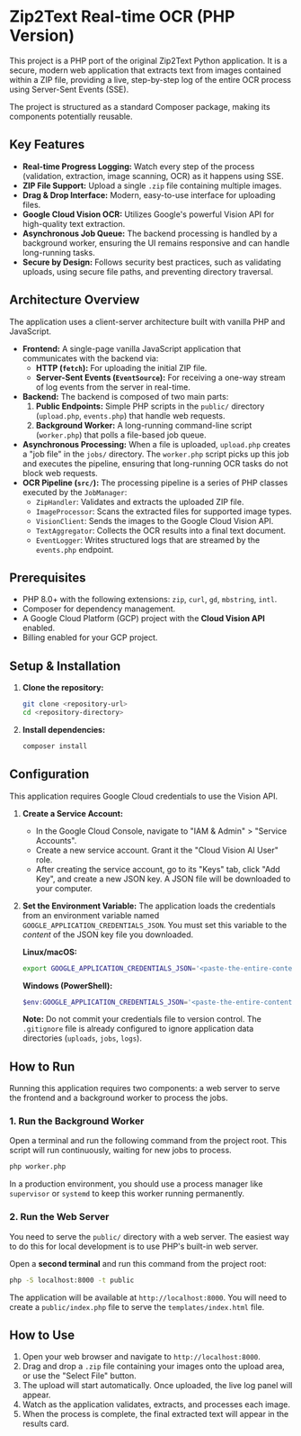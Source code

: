 # Zip2Text Real-time OCR (PHP Version)

This project is a PHP port of the original Zip2Text Python application. It is a secure, modern web application that extracts text from images contained within a ZIP file, providing a live, step-by-step log of the entire OCR process using Server-Sent Events (SSE).

The project is structured as a standard Composer package, making its components potentially reusable.

## Key Features

- **Real-time Progress Logging:** Watch every step of the process (validation, extraction, image scanning, OCR) as it happens using SSE.
- **ZIP File Support:** Upload a single `.zip` file containing multiple images.
- **Drag & Drop Interface:** Modern, easy-to-use interface for uploading files.
- **Google Cloud Vision OCR:** Utilizes Google's powerful Vision API for high-quality text extraction.
- **Asynchronous Job Queue:** The backend processing is handled by a background worker, ensuring the UI remains responsive and can handle long-running tasks.
- **Secure by Design:** Follows security best practices, such as validating uploads, using secure file paths, and preventing directory traversal.

## Architecture Overview

The application uses a client-server architecture built with vanilla PHP and JavaScript.

- **Frontend:** A single-page vanilla JavaScript application that communicates with the backend via:
    - **HTTP (`fetch`):** For uploading the initial ZIP file.
    - **Server-Sent Events (`EventSource`):** For receiving a one-way stream of log events from the server in real-time.
- **Backend:** The backend is composed of two main parts:
    1.  **Public Endpoints:** Simple PHP scripts in the `public/` directory (`upload.php`, `events.php`) that handle web requests.
    2.  **Background Worker:** A long-running command-line script (`worker.php`) that polls a file-based job queue.
- **Asynchronous Processing:** When a file is uploaded, `upload.php` creates a "job file" in the `jobs/` directory. The `worker.php` script picks up this job and executes the pipeline, ensuring that long-running OCR tasks do not block web requests.
- **OCR Pipeline (`src/`):** The processing pipeline is a series of PHP classes executed by the `JobManager`:
    - `ZipHandler`: Validates and extracts the uploaded ZIP file.
    - `ImageProcessor`: Scans the extracted files for supported image types.
    - `VisionClient`: Sends the images to the Google Cloud Vision API.
    - `TextAggregator`: Collects the OCR results into a final text document.
    - `EventLogger`: Writes structured logs that are streamed by the `events.php` endpoint.

## Prerequisites

- PHP 8.0+ with the following extensions: `zip`, `curl`, `gd`, `mbstring`, `intl`.
- Composer for dependency management.
- A Google Cloud Platform (GCP) project with the **Cloud Vision API** enabled.
- Billing enabled for your GCP project.

## Setup & Installation

1.  **Clone the repository:**
    ```bash
    git clone <repository-url>
    cd <repository-directory>
    ```

2.  **Install dependencies:**
    ```bash
    composer install
    ```

## Configuration

This application requires Google Cloud credentials to use the Vision API.

1.  **Create a Service Account:**
    - In the Google Cloud Console, navigate to "IAM & Admin" > "Service Accounts".
    - Create a new service account. Grant it the "Cloud Vision AI User" role.
    - After creating the service account, go to its "Keys" tab, click "Add Key", and create a new JSON key. A JSON file will be downloaded to your computer.

2.  **Set the Environment Variable:**
    The application loads the credentials from an environment variable named `GOOGLE_APPLICATION_CREDENTIALS_JSON`. You must set this variable to the *content* of the JSON key file you downloaded.

    **Linux/macOS:**
    ```bash
    export GOOGLE_APPLICATION_CREDENTIALS_JSON='<paste-the-entire-content-of-your-json-file-here>'
    ```

    **Windows (PowerShell):**
    ```powershell
    $env:GOOGLE_APPLICATION_CREDENTIALS_JSON='<paste-the-entire-content-of-your-json-file-here>'
    ```

    **Note:** Do not commit your credentials file to version control. The `.gitignore` file is already configured to ignore application data directories (`uploads`, `jobs`, `logs`).

## How to Run

Running this application requires two components: a web server to serve the frontend and a background worker to process the jobs.

### 1. Run the Background Worker

Open a terminal and run the following command from the project root. This script will run continuously, waiting for new jobs to process.

```bash
php worker.php
```
In a production environment, you should use a process manager like `supervisor` or `systemd` to keep this worker running permanently.

### 2. Run the Web Server

You need to serve the `public/` directory with a web server. The easiest way to do this for local development is to use PHP's built-in web server.

Open a **second terminal** and run this command from the project root:

```bash
php -S localhost:8000 -t public
```

The application will be available at `http://localhost:8000`. You will need to create a `public/index.php` file to serve the `templates/index.html` file.

## How to Use

1.  Open your web browser and navigate to `http://localhost:8000`.
2.  Drag and drop a `.zip` file containing your images onto the upload area, or use the "Select File" button.
3.  The upload will start automatically. Once uploaded, the live log panel will appear.
4.  Watch as the application validates, extracts, and processes each image.
5.  When the process is complete, the final extracted text will appear in the results card.
